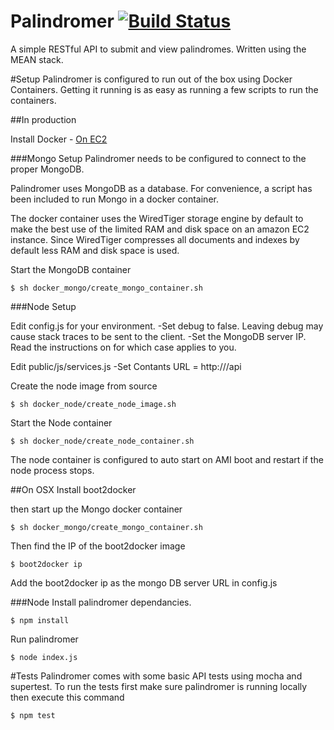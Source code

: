 Palindromer [![Build Status](https://travis-ci.org/SeanReece/palindromer.svg?branch=master)](https://travis-ci.org/SeanReece/palindromer)
===========
A simple RESTful API to submit and view palindromes. Written using the MEAN stack.

#Setup
Palindromer is configured to run out of the box using Docker Containers. Getting it running is as easy as running a few scripts to run the containers. 

##In production

Install Docker - [On EC2](http://docs.aws.amazon.com/AmazonECS/latest/developerguide/docker-basics.html#install_docker)

###Mongo Setup
Palindromer needs to be configured to connect to the proper MongoDB.

Palindromer uses MongoDB as a database. For convenience, a script has been included to run Mongo in a docker container.

The docker container uses the WiredTiger storage engine by default to make the best use of the limited RAM and disk space on an amazon EC2 instance. Since WiredTiger compresses all documents and indexes by default less RAM and disk space is used.

Start the MongoDB container
```
$ sh docker_mongo/create_mongo_container.sh
```

###Node Setup

Edit config.js for your environment.
-Set debug to false. Leaving debug may cause stack traces to be sent to the client.
-Set the MongoDB server IP. Read the instructions on for which case applies to you.

Edit public/js/services.js
-Set Contants URL = http://<SERVER IP>/api

Create the node image from source
```
$ sh docker_node/create_node_image.sh
```
Start the Node container
```
$ sh docker_node/create_node_container.sh
```

The node container is configured to auto start on AMI boot and restart if the node process stops.

##On OSX
Install boot2docker

then start up the Mongo docker container
```
$ sh docker_mongo/create_mongo_container.sh
```
Then find the IP of the boot2docker image
```
$ boot2docker ip
```
Add the boot2docker ip as the mongo DB server URL in config.js

###Node
Install palindromer dependancies.
```
$ npm install
```
Run palindromer
```
$ node index.js
```

#Tests
Palindromer comes with some basic API tests using mocha and supertest. 
To run the tests first make sure palindromer is running locally then execute this command
```
$ npm test
```



